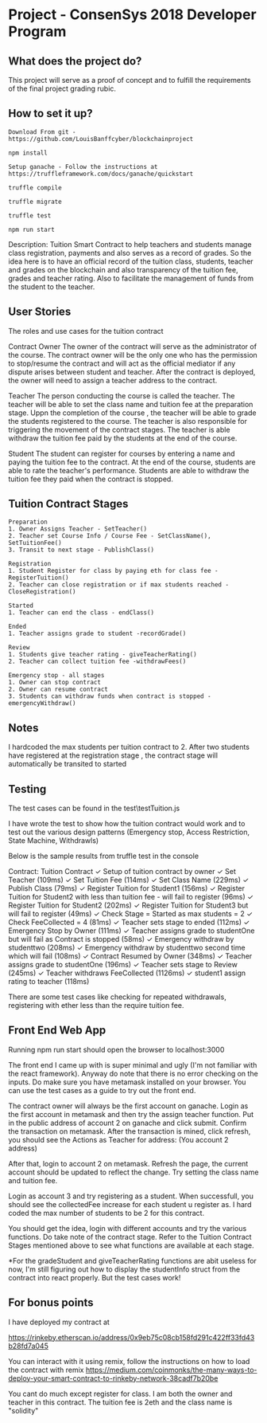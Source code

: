 
# Project - ConsenSys 2018 Developer Program

## What does the project do?
This project will serve as a proof of concept and to fulfill the requirements of the final project grading rubic.


## How to set it up?

    Download From git - https://github.com/LouisBanffcyber/blockchainproject

    npm install

    Setup ganache - Follow the instructions at https://truffleframework.com/docs/ganache/quickstart

    truffle compile

    truffle migrate

    truffle test

    npm run start




Description: Tuition Smart Contract to help teachers and students manage class registration, payments and also serves as a record of grades. So the idea here is to have an official record of the tuition class, students, teacher and grades on the blockchain and also transparency of the tuition fee, grades and teacher rating. Also to facilitate the management of funds from the student to the teacher.

## User Stories

The roles and use cases for the tuition contract

Contract Owner
The owner of the contract will serve as the administrator of the course. The contract owner will be the only one who has the permission to stop/resume the contract and will act as the official mediator if any dispute arises between student and teacher. After the contract is deployed, the owner will need to assign a teacher address to the contract.

Teacher
The person conducting the course is called the teacher. The teacher will be able to set the class name and tuition fee at the preparation stage. Uppn the completion of the course , the teacher will be able to grade the students registered to the course. The teacher is also responsible for triggering the movement of the contract stages. The teacher is able withdraw the tuition fee paid by the students at the end of the course.

Student
The student can register for courses by entering a name and paying the tuition fee to the contract. At the end of the course, students are able to rate the teacher's performance. Students are able to withdraw the tuition fee they paid when the contract is stopped. 



## Tuition Contract Stages


    Preparation
    1. Owner Assigns Teacher - SetTeacher()
    2. Teacher set Course Info / Course Fee - SetClassName(), SetTuitionFee() 
    3. Transit to next stage - PublishClass()

    Registration
    1. Student Register for class by paying eth for class fee -RegisterTuition() 
    2. Teacher can close registration or if max students reached -CloseRegistration()

    Started
    1. Teacher can end the class - endClass()

    Ended
    1. Teacher assigns grade to student -recordGrade()

    Review
    1. Students give teacher rating - giveTeacherRating()
    2. Teacher can collect tuition fee -withdrawFees()
   
    Emergency stop - all stages
    1. Owner can stop contract
    2. Owner can resume contract
    3. Students can withdraw funds when contract is stopped - emergencyWithdraw()


## Notes

I hardcoded the max students per tuition contract to 2. After two students have registered at the registration stage , the contract stage will automatically be transited to started


## Testing

The test cases can be found in the test\testTuition.js

I have wrote the test to show how the tuition contract would work and to test out the various design patterns (Emergency stop, Access Restriction, State Machine, Withdrawls)

Below is the sample results from truffle test in the console

Contract: Tuition Contract
        ✓ Setup of tuition contract by owner
        ✓ Set Teacher (109ms)
        ✓ Set Tuition Fee (114ms)
        ✓ Set Class Name (229ms)
        ✓ Publish Class (79ms)
        ✓ Register Tuition for Student1 (156ms)
        ✓ Register Tuition for Student2 with less than tuition fee - will fail to register (96ms)
        ✓ Register Tuition for Student2 (202ms)
        ✓ Register Tuition for Student3 but will fail to register (49ms)
        ✓ Check Stage = Started as max students = 2
        ✓ Check FeeCollected = 4 (81ms)
        ✓ Teacher sets stage to ended (112ms)
        ✓ Emergency Stop by Owner (111ms)
        ✓ Teacher assigns grade to studentOne but will fail as Contract is stopped (58ms)
        ✓ Emergency withdraw by studenttwo (208ms)
        ✓ Emergency withdraw by studenttwo second time which will fail (108ms)
        ✓ Contract Resumed by Owner (348ms)
        ✓ Teacher assigns grade to studentOne (196ms)
        ✓ Teacher sets stage to Review (245ms)
        ✓ Teacher withdraws FeeCollected (1126ms)
        ✓ student1 assign rating to teacher (118ms)


There are some test cases like checking for repeated withdrawals, registering with ether less than the require tuition fee. 


## Front End Web App

Running npm run start should open the browser to localhost:3000

The front end I came up with is super minimal and ugly (I'm not familiar with the react framework). Anyway do note that there is no error checking on the inputs. Do make sure you have metamask installed on your browser. You can use the test cases as a guide to try out the front end. 

The contract owner will always be the first account on ganache. Login as the first account in metamask and then try the assign teacher function. Put in the public address of account 2 on ganache and click submit. Confirm the transaction on metamask. After the transaction is mined, click refresh, you should see the Actions as Teacher for address: (You account 2 address)

After that, login to account 2 on metamask. Refresh the page, the current account should be updated to reflect the change. Try setting the class name and tuition fee.

Login as account 3 and try registering as a student. When successfull, you should see the collectedFee increase for each student u register as. I hard coded the max number of students to be 2 for this contract. 

You should get the idea, login with different accounts and try the various functions. Do take note of the contract stage. Refer to the Tuition Contract Stages mentioned above to see what functions are available at each stage.

*For the gradeStudent and giveTeacherRating functions are abit useless for now, I'm still figuring out how to display the studentInfo struct from the contract into react properly. But the test cases work! 

## For bonus points

I have deployed my contract at

https://rinkeby.etherscan.io/address/0x9eb75c08cb158fd291c422ff33fd43b28fd7a045

You can interact with it using remix, follow the instructions on how to load the contract with remix
https://medium.com/coinmonks/the-many-ways-to-deploy-your-smart-contract-to-rinkeby-network-38cadf7b20be

You cant do much except register for class. I am both the owner and teacher in this contract.
The tuition fee is 2eth and the class name is "solidity"
